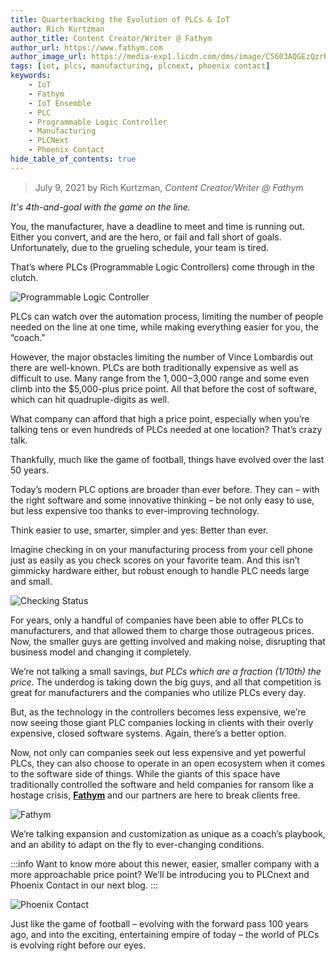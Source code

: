 ```yaml
---
title: Quarterbacking the Evolution of PLCs & IoT
author: Rich Kurtzman
author_title: Content Creator/Writer @ Fathym
author_url: https://www.fathym.com
author_image_url: https://media-exp1.licdn.com/dms/image/C5603AQGEzQzrR9oF7g/profile-displayphoto-shrink_100_100/0/1516568821506?e=1631145600&v=beta&t=UbUTLFlBOv3frvSDHoy1ctdriXvsGDGLt9MHjq8VXCo
tags: [iot, plcs, manufacturing, plcnext, phoenix contact]
keywords:
    - IoT
    - Fathym
    - IoT Ensemble
    - PLC
    - Programmable Logic Controller
    - Manufacturing
    - PLCNext
    - Phoenix Contact
hide_table_of_contents: true
---
```


> July 9, 2021 by Rich Kurtzman, _Content Creator/Writer @ Fathym_

_It's 4th-and-goal with the game on the line._

You, the manufacturer, have a deadline to meet and time is running out. Either you convert, and are the hero, or fail and fall short of goals. Unfortunately, due to the grueling schedule, your team is tired. 

That’s where PLCs (Programmable Logic Controllers) come through in the clutch. 

![Programmable Logic Controller](https://www.fathym.com/iot/img/screenshots/rkurtz1_generic_plc.png)
 
PLCs can watch over the automation process, limiting the number of people needed on the line at one time, while making everything easier for you, the “coach.” 

However, the major obstacles limiting the number of Vince Lombardis out there are well-known. PLCs are both traditionally expensive as well as difficult to use. Many range from the $1,000-$3,000 range and some even climb into the $5,000-plus price point.
All that before the cost of software, which can hit quadruple-digits as well. 

What company can afford that high a price point, especially when you’re talking tens or even hundreds of PLCs needed at one location? That’s crazy talk. 

Thankfully, much like the game of football, things have evolved over the last 50 years. 

Today’s modern PLC options are broader than ever before. They can – with the right software and some innovative thinking – be not only easy to use, but less expensive too thanks to ever-improving technology. 

Think easier to use, smarter, simpler and yes: Better than ever. 

Imagine checking in on your manufacturing process from your cell phone just as easily as you check scores on your favorite team. And this isn’t gimmicky hardware either, but robust enough to handle PLC needs large and small. 

![Checking Status](https://www.fathym.com/iot/img/screenshots/rkurtz1_businessman_phone.png)
 
For years, only a handful of companies have been able to offer PLCs to manufacturers, and that allowed them to charge those outrageous prices. Now, the smaller guys are getting involved and making noise, disrupting that business model and changing it completely. 

We’re not talking a small savings, _but PLCs which are a fraction (1/10th) the price_. The underdog is taking down the big guys, and all that competition is great for manufacturers and the companies who utilize PLCs every day.

But, as the technology in the controllers becomes less expensive, we’re now seeing those giant PLC companies locking in clients with their overly expensive, closed software systems. Again, there’s a better option. 

Now, not only can companies seek out less expensive and yet powerful PLCs, they can also choose to operate in an open ecosystem when it comes to the software side of things. While the giants of this space have traditionally controlled the software and held companies for ransom like a hostage crisis, **[Fathym](https://www.fathym.com)** and our partners are here to break clients free. 

![Fathym](https://www.fathym.com/iot/img/screenshots/rkurtz1_fathym_input_output.png)
 
We’re talking expansion and customization as unique as a coach’s playbook, and an ability to adapt on the fly to ever-changing conditions. 

:::info
Want to know more about this newer, easier, smaller company with a more approachable price point? We’ll be introducing you to PLCnext and Phoenix Contact in our next blog.
:::

![Phoenix Contact](https://www.fathym.com/iot/img/screenshots/PLCnext_controllers.png)
 
Just like the game of football – evolving with the forward pass 100 years ago, and into the exciting, entertaining empire of today – the world of PLCs is evolving right before our eyes. 